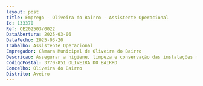 ```yaml
--- 
layout: post
title: Emprego - Oliveira do Bairro - Assistente Operacional
Id: 133370
Ref: OE202503/0022
DataAbertura: 2025-03-06
DataFecho: 2025-03-20
Trabalho: Assistente Operacional
Empregador: Câmara Municipal de Oliveira do Bairro
Descricao: Assegurar a higiene, limpeza e conservação das instalações municipais  colaborar eventualmente nos trabalhos auxiliares de montagem, desmontagem e conservação de equipamentos  auxiliar na execução de cargas e descargas  realizar tarefas de arrumação e distribuição  executar outras tarefas simples, não especificadas, de caráter manual e exigindo, principalmente esforço físico e conhecimentos práticos 
CodigoPostal: 3770-851 OLIVEIRA DO BAIRRO
Concelho: Oliveira do Bairro
Distrito: Aveiro
--- 
```

